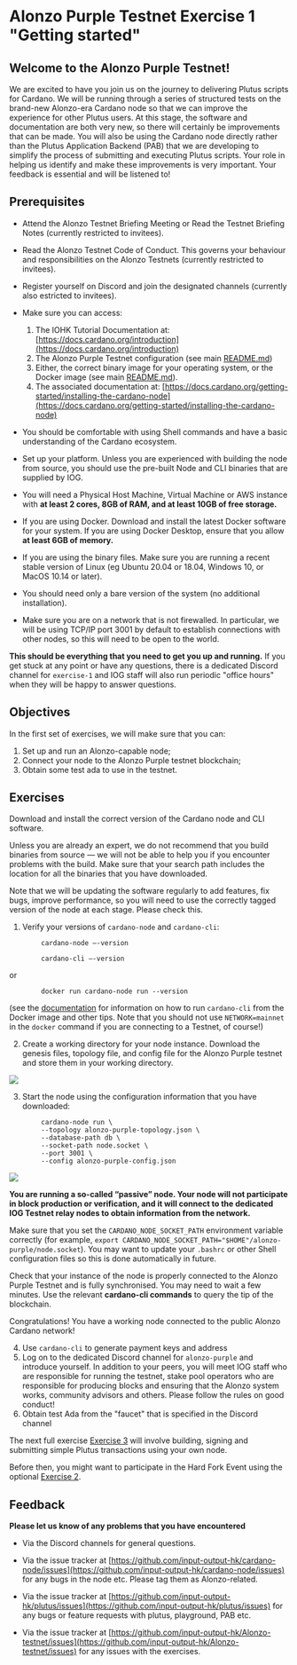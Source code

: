 # Alonzo Purple Testnet Exercise 1 "Getting started"

## Welcome to the Alonzo Purple Testnet!  

We are excited to have you join us on the journey to delivering Plutus scripts for Cardano.  We will be running through a series of structured tests on the brand-new Alonzo-era Cardano node so that we can improve the experience for other Plutus users.  At this stage, the software and documentation are both very new, so there will certainly be improvements that can be made.  You will also be using the Cardano node directly rather than the Plutus Application Backend (PAB) that we are developing to simplify the process of submitting and executing Plutus scripts. Your role in helping us identify and make these improvements is very important.  Your feedback is essential and will be listened to!

## Prerequisites

- Attend the Alonzo Testnet Briefing Meeting or Read the Testnet Briefing Notes (currently restricted to invitees).
- Read the Alonzo Testnet Code of Conduct.  This governs your behaviour and responsibilities on the Alonzo Testnets (currently restricted to invitees).
- Register yourself on Discord and join the designated channels (currently also estricted to invitees).
- Make sure you can access:


	1. The IOHK Tutorial Documentation at: [https://docs.cardano.org/introduction](https://docs.cardano.org/introduction)
	2. The Alonzo Purple Testnet configuration (see main [README.md](../../README.md))
	3. Either, the correct binary image for your operating system, or the Docker image (see main [README.md](../../README.md)).
	4. The associated documentation at: [https://docs.cardano.org/getting-started/installing-the-cardano-node](https://docs.cardano.org/getting-started/installing-the-cardano-node)


- You should be comfortable with using Shell commands and have a basic understanding of the Cardano ecosystem.

- Set up your platform.  Unless you are experienced with building the node from source, you should use the pre-built Node and CLI binaries that are supplied by IOG.

- You will need a Physical Host Machine, Virtual Machine or AWS instance with **at least 2 cores, 8GB of RAM, and at least 10GB of free storage.**
- If you are using Docker.
Download and install the latest Docker software for your system.  If you are using Docker Desktop, ensure that you allow **at least 6GB of memory.**
- If you are using the binary files.
Make sure you are running a recent stable version of Linux (eg Ubuntu 20.04 or 18.04, Windows 10, or MacOS 10.14 or later).  


- You should need only a bare version of the system (no additional installation).

- Make sure you are on a network that is not firewalled. In particular, we will be using TCP/IP port 3001 by default to establish connections with other nodes, so this will need to be open to the world.

**This should be everything that you need to get you up and running.**
 If you get stuck at any point or have any questions, there is a dedicated Discord channel for `exercise-1` and IOG staff will also run periodic "office hours" when they will be happy to answer questions.

## Objectives

In the first set of exercises, we will make sure that you can:

1. Set up and run an Alonzo-capable node;
2. Connect your node to the Alonzo Purple testnet blockchain;
3. Obtain some test ada to use in the testnet.

## Exercises

Download and install the correct version of the Cardano node and CLI software.  

Unless you are already an expert, we do not recommend that you build binaries from source — we will not be able to help you if you encounter problems with the build. Make sure that your search path includes the location for all the binaries that you have downloaded.

Note that we will be updating the software regularly to add features, fix bugs, improve performance, so you will need to use the correctly tagged version of the node at each stage.  Please check this.

1. Verify your versions of `cardano-node` and `cardano-cli`:

```
		cardano-node –-version

		cardano-cli –-version
```
or

```
		docker run cardano-node run --version
```

(see the [documentation](https://github.com/input-output-hk/Alonzo-testnet/blob/main/documentation/docker.md) for information on how to run `cardano-cli` from the Docker image and other tips. Note that you should not use `NETWORK=mainnet` in the `docker` command if you are connecting to a Testnet, of course!)

2. Create a working directory for your node instance.  Download the genesis files, topology file, and config file for the Alonzo Purple testnet and store them in your working directory.  

![](images/configurations.png)

3. Start the node using the configuration information that you have downloaded:

```
		cardano-node run \
		--topology alonzo-purple-topology.json \
		--database-path db \
		--socket-path node.socket \
		--port 3001 \
		--config alonzo-purple-config.json
```
![](images/node_running.png)

**You are running a so-called “passive” node.  Your node will not participate in block production or verification, and it will connect to the dedicated IOG Testnet relay nodes to obtain information from the network.**

Make sure that you set the `CARDANO_NODE_SOCKET_PATH` environment variable correctly (for example, `export CARDANO_NODE_SOCKET_PATH="$HOME"/alonzo-purple/node.socket`).  You may want to update your `.bashrc` or other Shell configuration files so this is done automatically in future.

Check that your instance of the node is properly connected to the Alonzo Purple Testnet and is fully synchronised.  You may need to wait a few minutes.  Use the relevant **cardano-cli commands** to query the tip of the blockchain.

Congratulations!  You have a working node connected to the public Alonzo Cardano network!

4. Use `cardano-cli` to generate payment keys and address
6. Log on to the dedicated Discord channel for `alonzo-purple` and introduce yourself.  In addition to your peers, you will meet IOG staff who are responsible for running the testnet, stake pool operators who are responsible for producing blocks and ensuring that the Alonzo system works, community advisors and others. Please follow the rules on good conduct!
5. Obtain test Ada from the "faucet" that is specified in the Discord channel

The next full exercise [Exercise 3](3_Alonzo-purple-exercise-3.md) will involve building, signing and submitting simple Plutus transactions using your own node.  

Before then, you might want to participate in the Hard Fork Event using the optional [Exercise 2](2_Alonzo-purple-exercise-2.md).

## Feedback


**Please let us know of any problems that you have encountered**

- Via the Discord channels for general questions.

- Via the issue tracker at [https://github.com/input-output-hk/cardano-node/issues](https://github.com/input-output-hk/cardano-node/issues) for any bugs in the node etc.  Please tag them as Alonzo-related.

- Via the issue tracker at [https://github.com/input-output-hk/plutus/issues](https://github.com/input-output-hk/plutus/issues) for any bugs or feature requests with plutus, playground, PAB etc.

- Via the issue tracker at [https://github.com/input-output-hk/Alonzo-testnet/issues](https://github.com/input-output-hk/Alonzo-testnet/issues) for any issues with the exercises.


